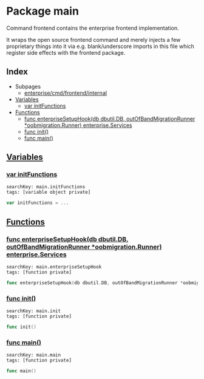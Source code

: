 # Package main

Command frontend contains the enterprise frontend implementation. 

It wraps the open source frontend command and merely injects a few proprietary things into it via e.g. blank/underscore imports in this file which register side effects with the frontend package. 

## Index

* Subpages
  * [enterprise/cmd/frontend/internal](frontend/internal.md)
* [Variables](#var)
    * [var initFunctions](#initFunctions)
* [Functions](#func)
    * [func enterpriseSetupHook(db dbutil.DB, outOfBandMigrationRunner *oobmigration.Runner) enterprise.Services](#enterpriseSetupHook)
    * [func init()](#init.main.go)
    * [func main()](#main)


## <a id="var" href="#var">Variables</a>

### <a id="initFunctions" href="#initFunctions">var initFunctions</a>

```
searchKey: main.initFunctions
tags: [variable object private]
```

```Go
var initFunctions = ...
```

## <a id="func" href="#func">Functions</a>

### <a id="enterpriseSetupHook" href="#enterpriseSetupHook">func enterpriseSetupHook(db dbutil.DB, outOfBandMigrationRunner *oobmigration.Runner) enterprise.Services</a>

```
searchKey: main.enterpriseSetupHook
tags: [function private]
```

```Go
func enterpriseSetupHook(db dbutil.DB, outOfBandMigrationRunner *oobmigration.Runner) enterprise.Services
```

### <a id="init.main.go" href="#init.main.go">func init()</a>

```
searchKey: main.init
tags: [function private]
```

```Go
func init()
```

### <a id="main" href="#main">func main()</a>

```
searchKey: main.main
tags: [function private]
```

```Go
func main()
```

